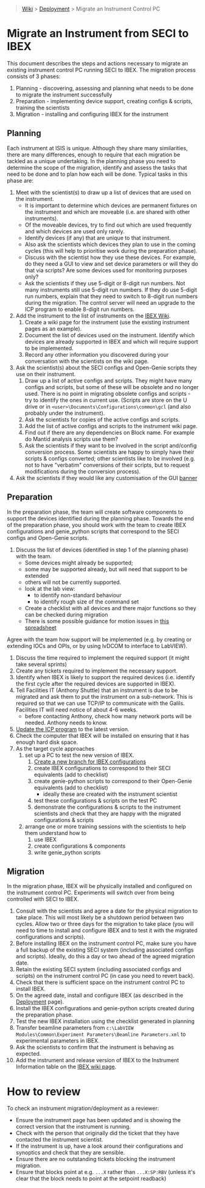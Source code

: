> [Wiki](Home) > [Deployment](Deployment) > Migrate an Instrument Control PC

# Migrate an Instrument from SECI to IBEX

This document describes the steps and actions necessary to migrate an existing instrument control PC running SECI to IBEX. The migration process consists of 3 phases:

1. Planning - discovering, assessing and planning what needs to be done to migrate the instrument successfully
1. Preparation - implementing device support, creating configs & scripts, training the scientists
1. Migration - installing and configuring IBEX for the instrument

## Planning

Each instrument at ISIS is unique.  Although they share many similarities, there are many differences, enough to require that each migration be tackled as a unique undertaking.  In the planning phase you need to determine the scope of the migration, identify and assess the tasks that need to be done and to plan how each will be done.  Typical tasks in this phase are:

1. Meet with the scientist(s) to draw up a list of devices that are used on the instrument.  
   * It is important to determine which devices are permanent fixtures on the instrument and which are moveable (i.e. are shared with other instruments).
   * Of the moveable devices, try to find out which are used frequently and which devices are used only rarely.
   * Identify devices (if any) that are unique to that instrument.
   * Also ask the scientists which devices they plan to use in the coming cycles (this will help to prioritise work during the preparation phase).
   * Discuss with the scientist how they use these devices.  For example, do they need a GUI to view and set device parameters or will they do that via scripts?  Are some devices used for monitoring purposes only?
   * Ask the scientists if they use 5-digit or 8-digit run numbers.  Not many instruments still use 5-digit run numbers.  If they do use 5-digit run numbers, explain that they need to switch to 8-digit run numbers during the migration.  The control server will need an upgrade to the ICP program to enable 8-digit run numbers.  
1. Add the instrument to the list of instruments on the [IBEX Wiki](https://github.com/ISISComputingGroup/IBEX/wiki).
   1. Create a wiki page for the instrument (use the existing instrument pages as an example).
   1. Document the list of devices used on the instrument.  Identify which devices are already supported in IBEX and which will require support to be implemented.
   1. Record any other information you discovered during your conversation with the scientists on the wiki page.
1. Ask the scientist(s) about the SECI configs and Open-Genie scripts they use on their instrument.  
   1. Draw up a list of active configs and scripts.  They might have many configs and scripts, but some of these will be obsolete and no longer used.  There is no point in migrating obsolete configs and scripts - try to identify the ones in current use. (Scripts are store on the U drive or in `<user>\Documents\Configurations\common\gcl` (and also probably under the instrument).
   1. Ask the scientists for copies of the active configs and scripts.  
   1. Add the list of active configs and scripts to the instrument wiki page.
   1. Find out if there are any dependencies on Block name. For example do Mantid analysis scripts use them?
   1. Ask the scientists if they want to be involved in the script and/config conversion process.  Some scientists are happy to simply have their scripts & configs converted; other scientists like to be involved (e.g. not to have "verbatim" conversions of their scripts, but to request modifications during the conversion process).
1. Ask the scientists if they would like any customisation of the GUI [banner](https://github.com/ISISComputingGroup/ibex_developers_manual/wiki/Spangle-banner)

## Preparation

In the preparation phase, the team will create software components to support the devices identified during the planning phase.  Towards the end of the preparation phase, you should work with the team to create IBEX configurations and genie_python scripts that correspond to the SECI configs and Open-Genie scripts.

1. Discuss the list of devices (identified in step 1 of the planning phase) with the team.  
   * Some devices might already be supported; 
   * some may be supported already, but will need that support to be extended 
   * others will not be currently supported.  
   * look at the lab view:
       * to identify non-standard behaviour
       * to identify rough size of the command set
   * Create a checklist with all devices and there major functions so they can be checked during migration
   * There is some possible guidance for motion issues in [this spreadsheet](http://www.facilities.rl.ac.uk/isis/computing/ICPdiscussions/galil%20gotchas.xlsx)

Agree with the team how support will be implemented (e.g. by creating or extending IOCs and OPIs, or by using lvDCOM to interface to LabVIEW).
1. Discuss the time required to implement the required support (it might take several sprints)
1. Create any tickets required to implement the necessary support.
1. Identify when IBEX is likely to support the required devices (i.e. identify the first cycle after the required devices are supported in IBEX).
1. Tell Facilities IT (Anthony Shuttle) that an instrument is due to be migrated and ask them to put the instrument on a sub-network.  This is required so that we can use TCP/IP to communicate with the Galils.  Facilities IT will need notice of about 4-6 weeks.
   * before contacting Anthony, check how many network ports will be needed.  Anthony needs to know.
1. [Update the ICP program](https://github.com/ISISComputingGroup/ibex_developers_manual/wiki/Upgrade-ISISICP) to the latest version.
1. Check the computer that IBEX will be installed on ensuring that it has enough hard disk space.
1. As the target cycle approaches
   1. set up a PC to test the new version of IBEX.
      1. [Create a new branch for IBEX configurations](https://github.com/ISISComputingGroup/ibex_developers_manual/wiki/Creating-a-new-branch-for-IBEX-configurations)
      1. create IBEX configurations to correspond to their SECI equivalents (add to checklist)
      1. create genie-python scripts to correspond to their Open-Genie equivalents (add to checklist)
            - ideally these are created with the instrument scientist
      1. test these configurations & scripts on the test PC
      1. demonstrate the configurations & scripts to the instrument scientists and check that they are happy with the migrated configurations & scripts
   1. arrange one or more training sessions with the scientists to help them understand how to 
      1. use IBEX
      1. create configurations & components
      1. write genie_python scripts 

## Migration

In the migration phase, IBEX will be physically installed and configured on the instrument control PC.  Experiments will switch over from being controlled with SECI to IBEX.

1. Consult with the scientists and agree a date for the physical migration to take place.  This will most likely be a shutdown period between two cycles.  Allow two or three days for the migration to take place (you will need to time to install and configure IBEX and to test it with the migrated configurations and scripts).
1. Before installing IBEX on the instrument control PC, make sure you have a full backup of the existing SECI system (including associated configs and scripts).  Ideally, do this a day or two ahead of the agreed migration date.
1. Retain the existing SECI system (including associated configs and scripts) on the instrument control PC (in case you need to revert back).
1. Check that there is sufficient space on the instrument control PC to install IBEX.
1. On the agreed date, install and configure IBEX (as described in the [Deployment](Deployment) page).
1. Install the IBEX configurations and genie-python scripts created during the preparation phase.
1. Test the new IBEX installation using the checklist generated in planning
1. Transfer beamline parameters from `c:\LabVIEW Modules\Common\Experiment Parameters\Beamline Parameters.xml` to experimental parameters in IBEX.
1. Ask the scientists to confirm that the instrument is behaving as expected.
1. Add the instrument and release version of IBEX to the Instrument Information table on the [IBEX wiki page](https://github.com/ISISComputingGroup/IBEX/wiki).

# How to review

To check an instrument migration/deployment as a reviewer:
- Ensure the instrument page has been updated and is showing the correct version that the instrument is running.
- Check with the person that originally did the ticket that they have contacted the instrument scientist.
- If the instrument is up, have a look around their configurations and synoptics and check that they are sensible.
- Ensure there are no outstanding tickets blocking the instrument migration.
- Ensure that blocks point at e.g. `...X` rather than `...X:SP:RBV` (unless it's clear that the block needs to point at the setpoint readback)
